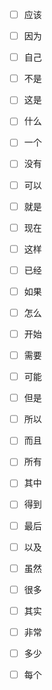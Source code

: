 - [ ]  应该

- [ ]  因为

- [ ]  自己

- [ ]  不是

- [ ]  这是

- [ ]  什么

- [ ]  一个

- [ ]  没有

- [ ]  可以

- [ ]  就是

- [ ]  现在

- [ ]  这样

- [ ]  已经

- [ ] 如果

- [ ] 怎么

- [ ] 开始

- [ ] 需要

- [ ] 可能

- [ ] 但是

- [ ] 所以

- [ ] 而且

- [ ] 所有

- [ ] 其中

- [ ] 得到

- [ ] 最后

- [ ] 以及

- [ ] 虽然

- [ ] 很多

- [ ] 其实

- [ ] 非常

- [ ] 多少

- [ ] 每个

    



